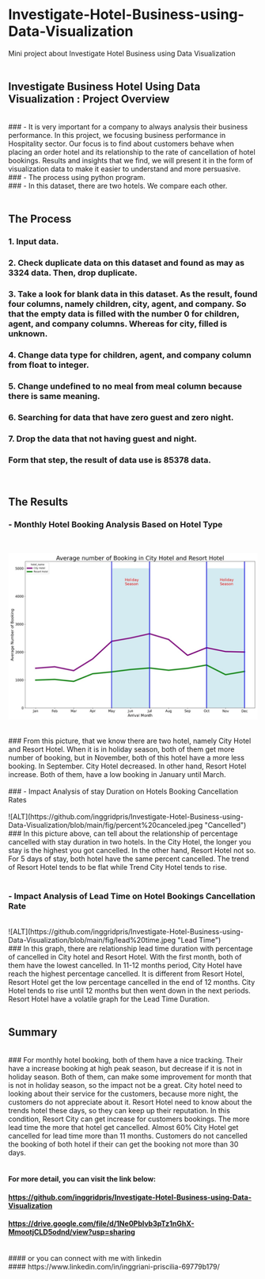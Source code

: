 # Investigate-Hotel-Business-using-Data-Visualization
Mini project about Investigate Hotel Business using Data Visualization <br>
<br>

## Investigate Business Hotel Using Data Visualization : Project Overview <br>
<br>
### -	It is very important for a company to always analysis their business performance. In this project, we focusing business performance in Hospitality sector. Our focus is to find about customers behave when placing an order hotel and its relationship to the rate of cancellation of hotel bookings. Results and insights that we find, we will present it in the form of visualization data to make it easier to understand and more persuasive.<br>
### -	The process using python program.<br>
### - In this dataset, there are two hotels. We compare each other.<br>
<br>

## The Process<br>
### 1.	Input data.<br>
### 2.	Check duplicate data on this dataset and found as may as 3324 data. Then, drop duplicate.<br>
### 3.	Take a look for blank data in this dataset. As the result, found four columns, namely children, city, agent, and company. So that the empty data is filled with the number 0 for children, agent, and company columns. Whereas for city, filled is unknown.<br>
### 4.	Change data type for children, agent, and company column from float to integer.<br>
### 5.	Change undefined to no meal from meal column because there is same meaning.<br>
### 6.	Searching for data that have zero guest and zero night.<br>
### 7.	Drop the data that not having guest and night.<br>
### Form that step, the result of data use is 85378 data.<br>
<br>

## The Results<br>
### -	Monthly Hotel Booking Analysis Based on Hotel Type<br>
<br>

![ALT](https://github.com/inggridpris/Investigate-Hotel-Business-using-Data-Visualization/blob/main/fig/Picture10.jpg "Monthly hotel booking")

<br>
### From this picture, that we know there are two hotel, namely City Hotel and Resort Hotel. When it is in holiday season, both of them get more number of booking, but in November, both of this hotel have a more less booking. In September. City Hotel decreased. In other hand, Resort Hotel increase. Both of them, have a low booking in January until March.<br>

<br>
### -	Impact Analysis of stay Duration on Hotels Booking Cancellation Rates<br>
<br>
![ALT](https://github.com/inggridpris/Investigate-Hotel-Business-using-Data-Visualization/blob/main/fig/percent%20canceled.jpeg "Cancelled")
<br>
### In this picture above, can tell about the relationship of percentage cancelled with stay duration in two hotels. In the City Hotel, the longer you stay is the highest you got cancelled. In the other hand, Resort Hotel not so. For 5 days of stay, both hotel have the same percent cancelled. The trend of Resort Hotel tends to be flat while Trend City Hotel tends to rise.<br>
<br>

### -	Impact Analysis of Lead Time on Hotel Bookings Cancellation Rate<br>
<br>
![ALT](https://github.com/inggridpris/Investigate-Hotel-Business-using-Data-Visualization/blob/main/fig/lead%20time.jpeg "Lead Time")
<br>
### In this graph, there are relationship lead time duration with percentage of cancelled in City hotel and Resort Hotel. With the first month, both of them have the lowest cancelled. In 11-12 months period, City Hotel have reach the highest percentage cancelled. It is different from Resort Hotel, Resort Hotel get the low percentage cancelled in the end of 12 months. City Hotel tends to rise until 12 months but then went down in the next periods. Resort Hotel have a volatile graph for the Lead Time Duration.<br>
<br>

## Summary <br>
<br>
### For monthly hotel booking, both of them have a nice tracking. Their have a increase booking at high peak season, but decrease if it is not in holiday season. Both of them, can make some improvement for month that is not in holiday season, so the impact not be a great. City hotel need to looking about their service for the customers, because more night, the customers do not appreciate about it. Resort Hotel need to know about the trends hotel these days, so they can keep up their reputation. In this condition, Resort City can get increase for customers bookings. The more lead time the more that hotel get cancelled. Almost 60% City Hotel get cancelled for lead time more than 11 months. Customers do not cancelled the booking of both hotel if their can get the booking not more than 30 days. <br>
<br>

#### For more detail, you can visit the link below:<br>
#### https://github.com/inggridpris/Investigate-Hotel-Business-using-Data-Visualization <br>
#### https://drive.google.com/file/d/1Ne0Pblvb3pTz1nGhX-MmootjCLD5odnd/view?usp=sharing <br>
<br>
#### or you can connect with me with linkedin <br>
#### https://www.linkedin.com/in/inggriani-priscilia-69779b179/ <br>
